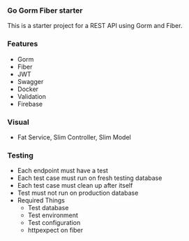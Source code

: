### Go Gorm Fiber starter

This is a starter project for a REST API using Gorm and Fiber.

### Features

- Gorm
- Fiber
- JWT
- Swagger
- Docker
- Validation
- Firebase

### Visual

- Fat Service, Slim Controller, Slim Model

### Testing

- Each endpoint must have a test
- Each test case must run on fresh testing database
- Each test case must clean up after itself
- Test must not run on production database
- Required Things
  - Test database
  - Test environment
  - Test configuration
  - httpexpect on fiber

